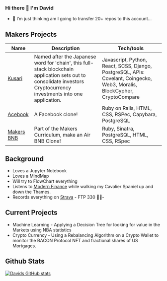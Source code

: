 ### Hi there 👋 I'm David

- 🤔 I’m just thinking am I going to transfer 20+ repos to this account...

## Makers Projects

| Name                         | Description       | Tech/tools        |
| ---------------------------- | ----------------- | ----------------- |
| [Kusari](https://github.com/EMDevelop/Kusari) | Named after the Japanese word for 'chain', this full-stack blockchain application sets out to consolidate investors Cryptocurrency investments into one application. | Javascript, Python, React, SCSS, Django, PostgreSQL, APIs: Covelant, Coingecko, Web3, Moralis, BlockCypher, CryptoCompare |
| [Acebook](https://acebook-anti-social-media-inc.herokuapp.com/) | A Facebook clone! | Ruby on Rails, HTML, CSS, RSPec, Capybara, PostgreSQL |
| [Makers BNB](https://github.com/dhopz/makers-bnb-post-team) | Part of the Makers Curriculum, make an Air BNB Clone!| Ruby, Sinatra, PostgreSQL, HTML, CSS, RSpec

## Background

- Loves a Jupyter Notebook
- Loves a MindMap
- Will try to FlowChart everything
- Listens to [Modern Finance](https://open.spotify.com/show/3z1kRnklGRHd5BkU9rAa2y?si=b55dca0a61f84957) while walking my Cavalier Spaniel up and down the Thames.
- Records everything on [Strava](https://www.strava.com/athletes/dhoupapa) - FTP 330 🥵🚴- 

## Current Projects

- Machine Learning - Applying a Decision Tree for looking for value in the Markets using NBA statistics
- Crypto Currency - Using a Rebalancing Algorithm on a Crypto Wallet to monitor the BACON Protocol NFT and fractional shares of US Mortgages.

## Github Stats
[![Davids GitHub stats](https://github-readme-stats.vercel.app/api?username=dhopz&&theme=dark&show_icons=true&count_private=true)](https://github.com/dhopz/github-readme-stats)





